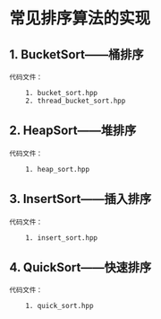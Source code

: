 # 常见排序算法的实现

## 1. BucketSort——桶排序
  
	代码文件：  

		1. bucket_sort.hpp
		2. thread_bucket_sort.hpp

## 2. HeapSort——堆排序

	代码文件：  

		1. heap_sort.hpp

## 3. InsertSort——插入排序
  
	代码文件：  

		1. insert_sort.hpp

## 4. QuickSort——快速排序
  
	代码文件：  

		1. quick_sort.hpp
